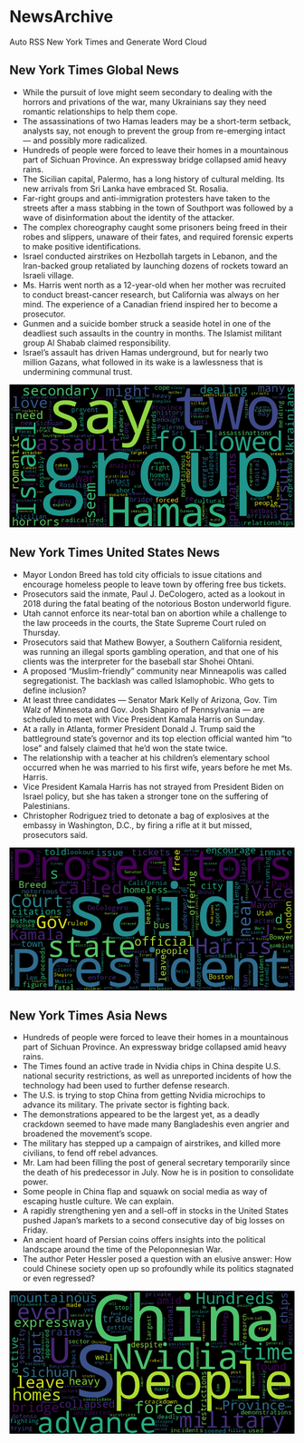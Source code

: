 # NewsArchive
Auto RSS New York Times and Generate Word Cloud

## New York Times Global News
* While the pursuit of love might seem secondary to dealing with the horrors and privations of the war, many Ukrainians say they need romantic relationships to help them cope.
* The assassinations of two Hamas leaders may be a short-term setback, analysts say, not enough to prevent the group from re-emerging intact — and possibly more radicalized.
* Hundreds of people were forced to leave their homes in a mountainous part of Sichuan Province. An expressway bridge collapsed amid heavy rains.
* The Sicilian capital, Palermo, has a long history of cultural melding. Its new arrivals from Sri Lanka have embraced St. Rosalia.
* Far-right groups and anti-immigration protesters have taken to the streets after a mass stabbing in the town of Southport was followed by a wave of disinformation about the identity of the attacker.
* The complex choreography caught some prisoners being freed in their robes and slippers, unaware of their fates, and required forensic experts to make positive identifications.
* Israel conducted airstrikes on Hezbollah targets in Lebanon, and the Iran-backed group retaliated by launching dozens of rockets toward an Israeli village.
* Ms. Harris went north as a 12-year-old when her mother was recruited to conduct breast-cancer research, but California was always on her mind. The experience of a Canadian friend inspired her to become a prosecutor.
* Gunmen and a suicide bomber struck a seaside hotel in one of the deadliest such assaults in the country in months. The Islamist militant group Al Shabab claimed responsibility.
* Israel’s assault has driven Hamas underground, but for nearly two million Gazans, what followed in its wake is a lawlessness that is undermining communal trust.

![Global](./global.png)
## New York Times United States News
* Mayor London Breed has told city officials to issue citations and encourage homeless people to leave town by offering free bus tickets.
* Prosecutors said the inmate, Paul J. DeCologero, acted as a lookout in 2018 during the fatal beating of the notorious Boston underworld figure.
* Utah cannot enforce its near-total ban on abortion while a challenge to the law proceeds in the courts, the State Supreme Court ruled on Thursday.
* Prosecutors said that Mathew Bowyer, a Southern California resident, was running an illegal sports gambling operation, and that one of his clients was the interpreter for the baseball star Shohei Ohtani.
* A proposed “Muslim-friendly” community near Minneapolis was called segregationist. The backlash was called Islamophobic. Who gets to define inclusion?
* At least three candidates — Senator Mark Kelly of Arizona, Gov. Tim Walz of Minnesota and Gov. Josh Shapiro of Pennsylvania — are scheduled to meet with Vice President Kamala Harris on Sunday.
* At a rally in Atlanta, former President Donald J. Trump said the battleground state’s governor and its top election official wanted him “to lose” and falsely claimed that he’d won the state twice.
* The relationship with a teacher at his children’s elementary school occurred when he was married to his first wife, years before he met Ms. Harris.
* Vice President Kamala Harris has not strayed from President Biden on Israel policy, but she has taken a stronger tone on the suffering of Palestinians.
* Christopher Rodriguez tried to detonate a bag of explosives at the embassy in Washington, D.C., by firing a rifle at it but missed, prosecutors said.

![US](./usnews.png)
## New York Times Asia News
* Hundreds of people were forced to leave their homes in a mountainous part of Sichuan Province. An expressway bridge collapsed amid heavy rains.
* The Times found an active trade in Nvidia chips in China despite U.S. national security restrictions, as well as unreported incidents of how the technology had been used to further defense research.
* The U.S. is trying to stop China from getting Nvidia microchips to advance its military. The private sector is fighting back.
* The demonstrations appeared to be the largest yet, as a deadly crackdown seemed to have made many Bangladeshis even angrier and broadened the movement’s scope.
* The military has stepped up a campaign of airstrikes, and killed more civilians, to fend off rebel advances.
* Mr. Lam had been filling the post of general secretary temporarily since the death of his predecessor in July. Now he is in position to consolidate power.
* Some people in China flap and squawk on social media as way of escaping hustle culture. We can explain.
* A rapidly strengthening yen and a sell-off in stocks in the United States pushed Japan’s markets to a second consecutive day of big losses on Friday.
* An ancient hoard of Persian coins offers insights into the political landscape around the time of the Peloponnesian War.
* The author Peter Hessler posed a question with an elusive answer: How could Chinese society open up so profoundly while its politics stagnated or even regressed?

![Asian](./asian.png)
